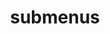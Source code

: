 ---
layout: page
title: submenus
nav: true
nav_order: 6
dropdown: true
children: 
    - title: about
      permalink: /about/
    - title: divider
    - title: repositories
      permalink: /repositories/
    - title: divider
    - title: cv
      permalink: /cv/
---